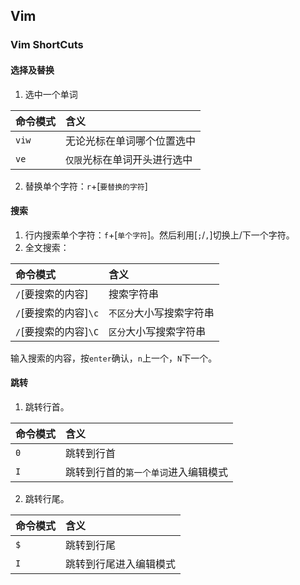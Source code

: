 ## Vim

### Vim ShortCuts   
#### 选择及替换
1. 选中一个单词

|命令模式|含义|
|:---|:---|
|`viw`|无论光标在单词哪个位置选中|
|`ve`|`仅限`光标在单词开头进行选中|  

2. 替换单个字符：`r`+[`要替换的字符`]      

#### 搜索
1. 行内搜索单个字符：`f`+[`单个字符`]。然后利用[`;`/`,`]切换上/下一个字符。
2. 全文搜索：

|命令模式|含义|
|:---|:---|
|`/`[要搜索的内容]|搜索字符串|
|`/`[要搜索的内容]`\c`|`不区分`大小写搜索字符串|
|`/`[要搜索的内容]`\C`|`区分`大小写搜索字符串|

输入搜索的内容，按`enter`确认，`n`上一个，`N`下一个。

#### 跳转
1. 跳转行首。

|命令模式|含义|
|:---|:---|
|`0`|跳转到行首|
|`I`|跳转到行首的`第一个单词`进入编辑模式|

2. 跳转行尾。

|命令模式|含义|
|:---|:---|
|`$`|跳转到行尾|
|`I`|跳转到行尾进入编辑模式|
